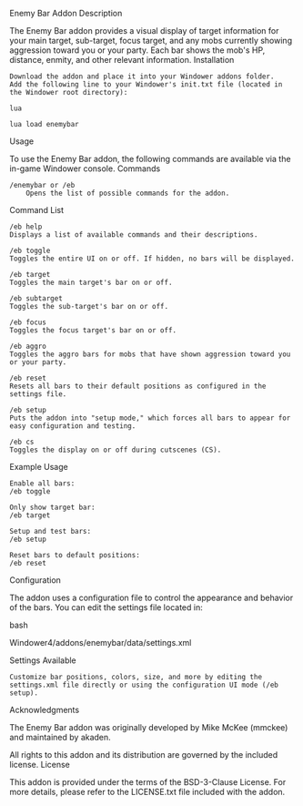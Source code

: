 Enemy Bar Addon
Description

The Enemy Bar addon provides a visual display of target information for your main target, sub-target, focus target, and any mobs currently showing aggression toward you or your party. Each bar shows the mob's HP, distance, enmity, and other relevant information.
Installation

    Download the addon and place it into your Windower addons folder.
    Add the following line to your Windower's init.txt file (located in the Windower root directory):

    lua

    lua load enemybar

Usage

To use the Enemy Bar addon, the following commands are available via the in-game Windower console.
Commands

    /enemybar or /eb
        Opens the list of possible commands for the addon.

Command List

    /eb help
    Displays a list of available commands and their descriptions.

    /eb toggle
    Toggles the entire UI on or off. If hidden, no bars will be displayed.

    /eb target
    Toggles the main target's bar on or off.

    /eb subtarget
    Toggles the sub-target's bar on or off.

    /eb focus
    Toggles the focus target's bar on or off.

    /eb aggro
    Toggles the aggro bars for mobs that have shown aggression toward you or your party.

    /eb reset
    Resets all bars to their default positions as configured in the settings file.

    /eb setup
    Puts the addon into "setup mode," which forces all bars to appear for easy configuration and testing.

    /eb cs
    Toggles the display on or off during cutscenes (CS).

Example Usage

    Enable all bars:
    /eb toggle

    Only show target bar:
    /eb target

    Setup and test bars:
    /eb setup

    Reset bars to default positions:
    /eb reset

Configuration

The addon uses a configuration file to control the appearance and behavior of the bars. You can edit the settings file located in:

bash

Windower4/addons/enemybar/data/settings.xml

Settings Available

    Customize bar positions, colors, size, and more by editing the settings.xml file directly or using the configuration UI mode (/eb setup).

Acknowledgments

The Enemy Bar addon was originally developed by Mike McKee (mmckee) and maintained by akaden.

All rights to this addon and its distribution are governed by the included license.
License

This addon is provided under the terms of the BSD-3-Clause License. For more details, please refer to the LICENSE.txt file included with the addon.